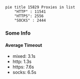 
```mermaid
pie title 15829 Proxies in list
    "HTTP" : 11541
    "HTTPS": 2556
    "SOCKS" : 2444
```

### Some Info
#### Average Timeout

- mixed: 3.1s
- http: 1.3s
- https: 7.6s
- socks: 6.5s